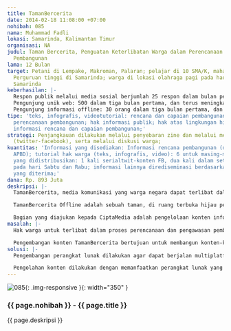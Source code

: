 ```yaml
---
title: TamanBercerita
date: 2014-02-18 11:08:00 +07:00
nohibah: 085
nama: Muhammad Fadli
lokasi: Samarinda, Kalimantan Timur
organisasi: NA
judul: Taman Bercerita, Penguatan Keterlibatan Warga dalam Perencanaan dan Pengawasan
  Pembangunan
lama: 12 Bulan
target: Petani di Lempake, Makroman, Palaran; pelajar di 10 SMA/K, mahasiswa di 2
  Perguruan tinggi di Samarinda; warga di lokasi olahraga pagi pada hari minggu; warga
  Samarinda
keberhasilan: |-
  Respon publik melalui media sosial berjumlah 25 respon dalam bulan pertama, dan terus meningkat dalam bulan berikutnya;
  Pengunjung unik web: 500 dalam tiga bulan pertama, dan terus meningkat pada bulan berikutnya;
  Pengunjung informasi offline: 30 orang dalam tiga bulan pertama, dan meningkat dalam bulan berikutnya;
tipe: 'teks, infografis, videotutorial: rencana dan capaian pembangunan; mekanisme
  perencanaan pembangunan; hak informasi publik; hak atas lingkungan hidup; peta interaktif:
  informasi rencana dan capaian pembangunan;'
strategi: Penjangkauan dilakukan melalui penyebaran zine dan melalui media sosial
  (twitter-facebook), serta melalui diskusi warga;
kuantitas: 'Informasi yang disediakan: Informasi rencana pembangunan (dari dokumen
  APBD); tutorial hak warga (teks, infografis, video): 6 untuk masing-masing; Informasi
  yang didistribusikan: 1 kali serialtwit-konten FB, dua kali dalam setiap minggu,
  pada hari Sabtu dan Rabu; informasi lainnya dirediseminasi berdasarkan informasi
  yang diterima;'
dana: Rp. 893 Juta
deskripsi: |-
  TamanBercerita, media komunikasi yang warga negara dapat terlibat dalam perencanaan dan pengawasan pembangunan. TamanBercerita inisiatif dikembangkan secara offline – online.

  TamanBercerita Offline adalah sebuah taman, di ruang terbuka hijau perkotaan, yang memiliki fasilitas pertemuan. Warga bertemu dengan orang lain, juga dengan pemerintah, setiap bulan, untuk memberitahu satu sama lain dan mendiskusikan solusi untuk masalah-masalah yang ada di kota. TamanBerceritaOnline adalah sebuah aplikasi multi-platform (gadget, laptop, PC), multi-sumber (berita, jadwal, offline, dll), informasi geolokasi aktif-pasif (menerima dan mengumpulkan informasi), dan memiliki. TamanBercerita online terhubung dengan kantor-kantor pemerintah dan parlemen. Informasi online juga disajikan dalam offline.

  Bagian yang diajukan kepada CiptaMedia adalah pengelolaan konten informasi pembangunan, hak-hak warga dalam perencanaan dan pengawasan pembangunan, informasi keterbukaan informasi publik.
masalah: |-
  Hak warga untuk terlibat dalam proses perencanaan dan pengawasan pembangunan masih dibatasi oleh ketidaktahuan warga dan keengganan pemerintah-DPRD untuk membuka ruang tersebut. Hak atas informasi publik pun masih belum dipraktekkan secara terbuka.

  Pengembangan konten TamanBercerita bertujuan untuk membangun konten-konten informatif-multimedia, agar memudahkan warga memahami hak-haknya, selain juga agar warga lebih mudah untuk mengetahui hak dilibatkan dalam perencanaan dan pengawasan pembangunan. Tujuan lainnya adalah agar mendorong Pemerintah untuk memenuhi hak informasi warga, melalui pengolahan konten informasi rencana dan capaian pembangunan (RPJM, RKPD, APBD, LPJ) dalam informasi yang lebih singkat dan mudah dipahami warga.
solusi: |-
  Pengembangan perangkat lunak dilakukan agar dapat berjalan multiplatform (web, media sosial, sms gateway) dan multi-sumber (dokumen resmi pemerintah, berita media, laporan warga).

  Pengolahan konten dilakukan dengan memanfaatkan perangkat lunak yang dikembangkan, dengan mengolah informasi dari pemerintah, berita dan warga, dalam kalimat dan grafis yang lebih mudah dipahami warga.
---
```


![085](/static/img/hibahcms/085.png){: .img-responsive }{: width="350" }

### {{ page.nohibah }} - {{ page.title }}

{{ page.deskripsi }}
